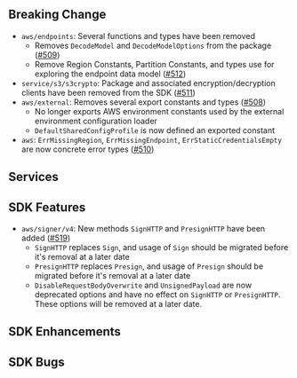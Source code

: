 Breaking Change
---
* `aws/endpoints`: Several functions and types have been removed
  * Removes `DecodeModel` and `DecodeModelOptions` from the package ([#509](https://github.com/aws/aws-sdk-go-v2/pull/509))
  * Remove Region Constants, Partition Constants, and types use for exploring the endpoint data model ([#512](https://github.com/aws/aws-sdk-go-v2/pull/512))
* `service/s3/s3crypto`: Package and associated encryption/decryption clients have been removed from the SDK ([#511](https://github.com/aws/aws-sdk-go-v2/pull/511))
* `aws/external`: Removes several export constants and types ([#508](https://github.com/aws/aws-sdk-go-v2/pull/508))
  * No longer exports AWS environment constants used by the external environment configuration loader
  * `DefaultSharedConfigProfile` is now defined an exported constant
* `aws`: `ErrMissingRegion`, `ErrMissingEndpoint`, `ErrStaticCredentialsEmpty` are now concrete error types ([#510](https://github.com/aws/aws-sdk-go-v2/pull/510))

Services
---

SDK Features
---
* `aws/signer/v4`: New methods `SignHTTP` and `PresignHTTP` have been added ([#519](https://github.com/aws/aws-sdk-go-v2/pull/519))
  * `SignHTTP` replaces `Sign`, and usage of `Sign` should be migrated before it's removal at a later date
  * `PresignHTTP` replaces `Presign`, and usage of `Presign` should be migrated before it's removal at a later date
  * `DisableRequestBodyOverwrite` and `UnsignedPayload` are now deprecated options and have no effect on `SignHTTP` or `PresignHTTP`. These options will be removed at a later date.
  
SDK Enhancements
---

SDK Bugs
---
